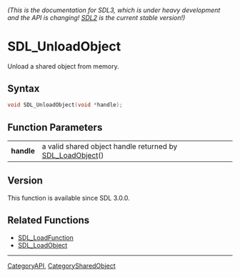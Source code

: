 ###### (This is the documentation for SDL3, which is under heavy development and the API is changing! [SDL2](https://wiki.libsdl.org/SDL2/) is the current stable version!)
# SDL_UnloadObject

Unload a shared object from memory.

## Syntax

```c
void SDL_UnloadObject(void *handle);

```

## Function Parameters

|                |                                                                             |
| -------------- | --------------------------------------------------------------------------- |
| **handle**     | a valid shared object handle returned by [SDL_LoadObject](SDL_LoadObject.md)() |

## Version

This function is available since SDL 3.0.0.

## Related Functions

* [SDL_LoadFunction](SDL_LoadFunction.md)
* [SDL_LoadObject](SDL_LoadObject.md)

----
[CategoryAPI](CategoryAPI.md), [CategorySharedObject](CategorySharedObject.md)
